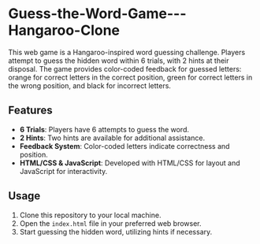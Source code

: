 # Guess-the-Word-Game---Hangaroo-Clone
This web game is a Hangaroo-inspired word guessing challenge. Players attempt to guess the hidden word within 6 trials, with 2 hints at their disposal. The game provides color-coded feedback for guessed letters: orange for correct letters in the correct position, green for correct letters in the wrong position, and black for incorrect letters.

## Features
- **6 Trials**: Players have 6 attempts to guess the word.
- **2 Hints**: Two hints are available for additional assistance.
- **Feedback System**: Color-coded letters indicate correctness and position.
- **HTML/CSS & JavaScript**: Developed with HTML/CSS for layout and JavaScript for interactivity.

## Usage
1. Clone this repository to your local machine.
2. Open the `index.html` file in your preferred web browser.
3. Start guessing the hidden word, utilizing hints if necessary.
